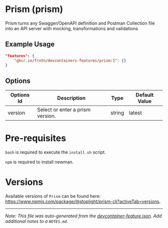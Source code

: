 
# Prism (prism)

Prism turns any Swagger/OpenAPI definition and Postman Collection file into an API server with mocking, transformations and validations

## Example Usage

```json
"features": {
    "ghcr.io/frntn/devcontainers-features/prism:1": {}
}
```

## Options

| Options Id | Description | Type | Default Value |
|-----|-----|-----|-----|
| version | Select or enter a prism version. | string | latest |

# Pre-requisites

`bash` is required to execute the `install.sh` script.

`npm` is required to install newman.

# Versions

Available versions of `Prism` can be found here: https://www.npmjs.com/package/@stoplight/prism-cli?activeTab=versions.


---

_Note: This file was auto-generated from the [devcontainer-feature.json](https://github.com/frntn/devcontainers-features/blob/main/src/prism/devcontainer-feature.json).  Add additional notes to a `NOTES.md`._
